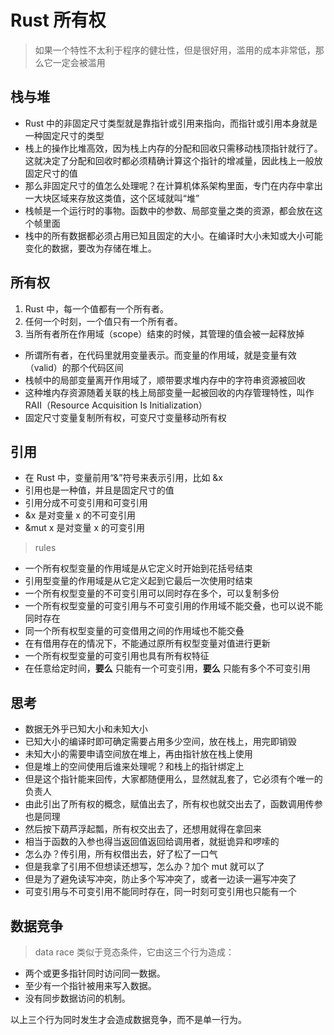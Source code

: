 # Rust 所有权

> 如果一个特性不太利于程序的健壮性，但是很好用，滥用的成本非常低，那么它一定会被滥用

## 栈与堆

* Rust 中的非固定尺寸类型就是靠指针或引用来指向，而指针或引用本身就是一种固定尺寸的类型
* 栈上的操作比堆高效，因为栈上内存的分配和回收只需移动栈顶指针就行了。这就决定了分配和回收时都必须精确计算这个指针的增减量，因此栈上一般放固定尺寸的值
* 那么非固定尺寸的值怎么处理呢？在计算机体系架构里面，专门在内存中拿出一大块区域来存放这类值，这个区域就叫“堆”
* 栈帧是一个运行时的事物。函数中的参数、局部变量之类的资源，都会放在这个帧里面
* 栈中的所有数据都必须占用已知且固定的大小。在编译时大小未知或大小可能变化的数据，要改为存储在堆上。

## 所有权

1. Rust 中，每一个值都有一个所有者。
2. 任何一个时刻，一个值只有一个所有者。
3. 当所有者所在作用域（scope）结束的时候，其管理的值会被一起释放掉

* 所谓所有者，在代码里就用变量表示。而变量的作用域，就是变量有效（valid）的那个代码区间
* 栈帧中的局部变量离开作用域了，顺带要求堆内存中的字符串资源被回收
* 这种堆内存资源随着关联的栈上局部变量一起被回收的内存管理特性，叫作 RAII（Resource Acquisition Is Initialization）
* 固定尺寸变量复制所有权，可变尺寸变量移动所有权

## 引用

* 在 Rust 中，变量前用“&”符号来表示引用，比如 &x
* 引用也是一种值，并且是固定尺寸的值
* 引用分成不可变引用和可变引用
* &x 是对变量 x 的不可变引用
* &mut x 是对变量 x 的可变引用

> rules

* 一个所有权型变量的作用域是从它定义时开始到花括号结束
* 引用型变量的作用域是从它定义起到它最后一次使用时结束
* 一个所有权型变量的不可变引用可以同时存在多个，可以复制多份
* 一个所有权型变量的可变引用与不可变引用的作用域不能交叠，也可以说不能同时存在
* 同一个所有权型变量的可变借用之间的作用域也不能交叠
* 在有借用存在的情况下，不能通过原所有权型变量对值进行更新
* 一个所有权型变量的可变引用也具有所有权特征
* 在任意给定时间，**要么** 只能有一个可变引用，**要么** 只能有多个不可变引用

## 思考

* 数据无外乎已知大小和未知大小
* 已知大小的编译时即可确定需要占用多少空间，放在栈上，用完即销毁
* 未知大小的需要申请空间放在堆上，再由指针放在栈上使用
* 但是堆上的空间使用后谁来处理呢？和栈上的指针绑定上
* 但是这个指针能来回传，大家都随便用么，显然就乱套了，它必须有个唯一的负责人
* 由此引出了所有权的概念，赋值出去了，所有权也就交出去了，函数调用传参也是同理
* 然后按下葫芦浮起瓢，所有权交出去了，还想用就得在拿回来
* 相当于函数的入参也得当返回值返回给调用者，就挺诡异和啰嗦的
* 怎么办？传引用，所有权借出去，好了松了一口气
* 但是我拿了引用不但想读还想写，怎么办？加个 mut 就可以了
* 但是为了避免读写冲突，防止多个写冲突了，或者一边读一遍写冲突了
* 可变引用与不可变引用不能同时存在，同一时刻可变引用也只能有一个

## 数据竞争

> data race 类似于竞态条件，它由这三个行为造成：

* 两个或更多指针同时访问同一数据。
* 至少有一个指针被用来写入数据。
* 没有同步数据访问的机制。

以上三个行为同时发生才会造成数据竞争，而不是单一行为。